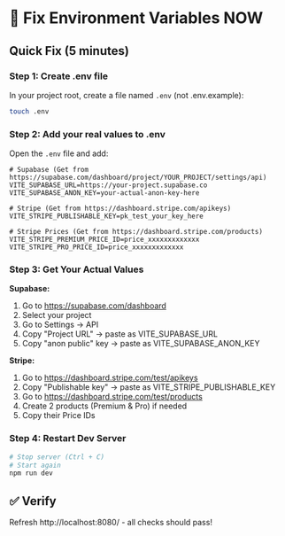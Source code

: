 # 🔧 Fix Environment Variables NOW

## Quick Fix (5 minutes)

### Step 1: Create .env file
In your project root, create a file named `.env` (not .env.example):

```bash
touch .env
```

### Step 2: Add your real values to .env

Open the `.env` file and add:

```env
# Supabase (Get from https://supabase.com/dashboard/project/YOUR_PROJECT/settings/api)
VITE_SUPABASE_URL=https://your-project.supabase.co
VITE_SUPABASE_ANON_KEY=your-actual-anon-key-here

# Stripe (Get from https://dashboard.stripe.com/apikeys)
VITE_STRIPE_PUBLISHABLE_KEY=pk_test_your_key_here

# Stripe Prices (Get from https://dashboard.stripe.com/products)
VITE_STRIPE_PREMIUM_PRICE_ID=price_xxxxxxxxxxxxx
VITE_STRIPE_PRO_PRICE_ID=price_xxxxxxxxxxxxx
```

### Step 3: Get Your Actual Values

**Supabase:**
1. Go to https://supabase.com/dashboard
2. Select your project
3. Go to Settings → API
4. Copy "Project URL" → paste as VITE_SUPABASE_URL
5. Copy "anon public" key → paste as VITE_SUPABASE_ANON_KEY

**Stripe:**
1. Go to https://dashboard.stripe.com/test/apikeys
2. Copy "Publishable key" → paste as VITE_STRIPE_PUBLISHABLE_KEY
3. Go to https://dashboard.stripe.com/test/products
4. Create 2 products (Premium & Pro) if needed
5. Copy their Price IDs

### Step 4: Restart Dev Server
```bash
# Stop server (Ctrl + C)
# Start again
npm run dev
```

## ✅ Verify
Refresh http://localhost:8080/ - all checks should pass!
